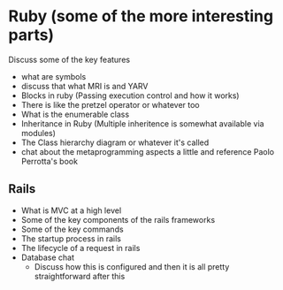 # Ruby (some of the more interesting parts) 
Discuss some of the key features
- what are symbols
- discuss that what MRI is and YARV
- Blocks in ruby (Passing execution control and how it works)
- There is like the pretzel operator or whatever too
- What is the enumerable class
- Inheritance in Ruby (Multiple inheritence is somewhat available via modules)
- The Class hierarchy diagram or whatever it's called
- chat about the metaprogramming aspects a little and reference Paolo Perrotta's book


## Rails
- What is MVC at a high level
- Some of the key components of the rails frameworks
- Some of the key commands
- The startup process in rails
- The lifecycle of a request in rails
- Database chat
   - Discuss how this is configured and then it is all pretty straightforward after this

